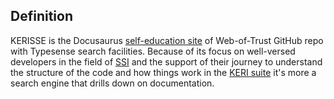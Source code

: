 ## Definition
KERISSE is the Docusaurus [self-education site](https://weboftrust.github.io/WOT-terms/) of Web-of-Trust GitHub repo with Typesense search facilities. Because of its focus on well-versed developers in the field of [SSI](SSI.md) and the support of their journey to understand the structure of the code and how things work in the [KERI suite](keri-suite.md) it's more a search engine that drills down on documentation.

